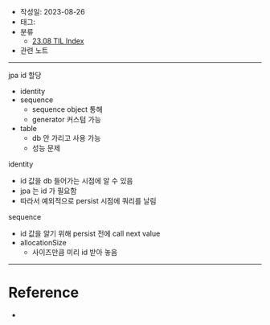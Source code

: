 - 작성일: 2023-08-26
- 태그: 
- 분류
    - [23.08 TIL Index](23.08%20TIL%20Index.md)
- 관련 노트

---

jpa id 할당

- identity
- sequence
    - sequence object 통해
    - generator 커스텀 가능
- table
    - db 안 가리고 사용 가능
    - 성능 문제

identity

- id 값을 db 들어가는 시점에 알 수 있음
- jpa 는 id 가 필요함
- 따라서 예외적으로 persist 시점에 쿼리를 날림

sequence

- id 값을 알기 위해 persist 전에 call next value
- allocationSize
    - 사이즈만큼 미리 id 받아 놓음



---

# Reference

- 